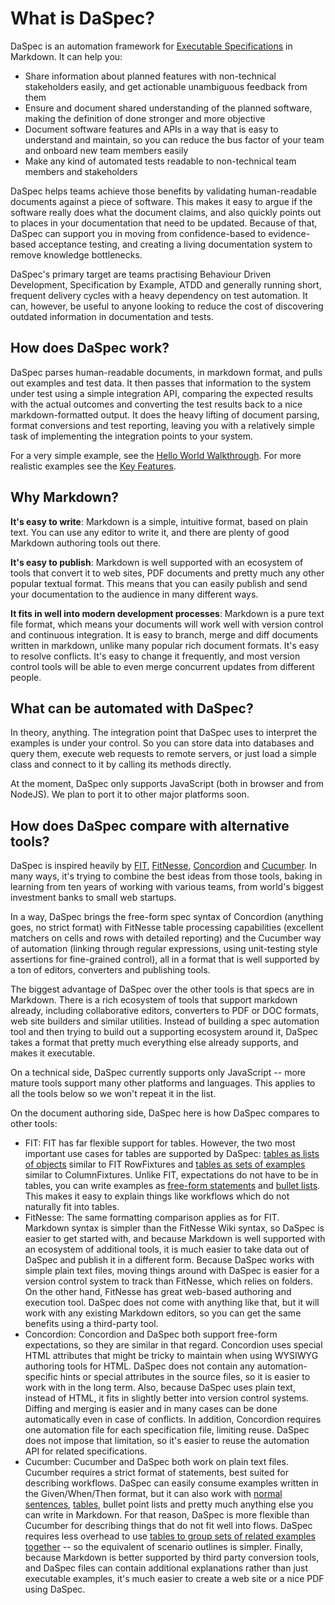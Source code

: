 # What is DaSpec?

DaSpec is an automation framework for [Executable Specifications](executable_specifications.md) in Markdown. It can help you:

* Share information about planned features with non-technical stakeholders easily, and get actionable unambiguous feedback from them 
* Ensure and document shared understanding of the planned software, making the definition of done stronger and more objective
* Document software features and APIs in a way that is easy to understand and maintain, so you can reduce the bus factor of your team and onboard new team members easily
* Make any kind of automated tests readable to non-technical team members and stakeholders

DaSpec helps teams achieve those benefits by validating human-readable documents against a piece of software. This makes it easy to argue if the software really does what the document claims, and also quickly points out to places in your documentation that need to be updated. Because of that, DaSpec can support you in moving from  confidence-based to evidence-based acceptance testing, and creating a living documentation system to remove knowledge bottlenecks.

DaSpec's primary target are teams practising Behaviour Driven Development, Specification by Example, ATDD and generally running short, frequent delivery cycles with a heavy dependency on test automation. It can, however, be useful to anyone looking to reduce the cost of discovering outdated information in documentation and tests. 

## How does DaSpec work?

DaSpec parses human-readable documents, in markdown format, and pulls out examples and test data. It then passes that information to the system under test using a simple integration API, comparing the expected results with the actual outcomes and converting the test results back to a nice markdown-formatted output. It does the heavy lifting of document parsing, format conversions and test reporting, leaving you with a relatively simple task of implementing the integration points to your system.

For a very simple example, see the [Hello World Walkthrough](hello_world.md). For more realistic examples see the [Key Features](../examples).

## Why Markdown?

**It's easy to write**: Markdown is a simple, intuitive format, based on plain text. You can use any editor to write it, and there are plenty of good Markdown authoring tools out there.

**It's easy to publish**: Markdown is well supported with an ecosystem of tools that convert it to web sites, PDF documents and pretty much any other popular textual format. This means that you can easily publish and send your documentation to the audience in many different ways. 

**It fits in well into modern development processes**: Markdown is a pure text file format, which means your documents will work well with version control and continuous integration. It is easy to branch, merge and diff documents written in markdown, unlike many popular rich document formats. It's easy to resolve conflicts. It's easy to change it frequently, and most version control tools will be able to even merge concurrent updates from different people.

## What can be automated with DaSpec?

In theory, anything. The integration point that DaSpec uses to interpret the examples is under your control. So you can store data into databases and query them, execute web requests to remote servers, or just load a simple class and connect to it by calling its methods directly.

At the moment, DaSpec only supports JavaScript (both in browser and from NodeJS). We plan to port it to other major platforms soon.

## How does DaSpec compare with alternative tools?

DaSpec is inspired heavily by [FIT](http://fit.c2.com/), [FitNesse](http://www.fitnesse.org), [Concordion](http://concordion.org/) and [Cucumber](https://cucumber.io/). In many ways, it's trying to combine the best ideas from those tools, baking in learning from ten years of working with various teams, from world's biggest investment banks to small web startups.

In a way, DaSpec brings the free-form spec syntax of Concordion (anything goes, no strict format) with FitNesse table processing capabilities (excellent matchers on cells and rows with detailed reporting) and the Cucumber way of automation (linking through regular expressions, using unit-testing style assertions for fine-grained control), all in a format that is well supported by a ton of editors, converters and publishing tools.

The biggest advantage of DaSpec over the other tools is that specs are in Markdown. There is a rich ecosystem of tools that support markdown already, including collaborative editors, converters to PDF or DOC formats, web site builders and similar utilities. Instead of building a spec automation tool and then trying to build out a supporting ecosystem around it, DaSpec takes a format that pretty much everything else already supports, and makes it executable. 

On a technical side, DaSpec currently supports only JavaScript -- more mature tools support many other platforms and languages. This applies to all the tools below so we won't repeat it in the list. 

On the document authoring side, DaSpec here is how DaSpec compares to other tools:

* FIT: FIT has far flexible support for tables. However, the two most important use cases for tables are supported by DaSpec: [tables as lists of objects](lists_of_objects.md) similar to FIT RowFixtures and [tables as sets of examples](tables_as_sets_of_examples.md) similar to ColumnFixtures. Unlike FIT, expectations do not have to be in tables, you can write examples as [free-form statements](../examples/extracting_examples_from_sentences/) and [bullet lists](../examples/checking_for_missing_and_additional_list_items/). This makes it easy to explain things like workflows which do not naturally fit into tables. 
* FitNesse: The same formatting comparison applies as for FIT. Markdown syntax is simpler than the FitNesse Wiki syntax, so DaSpec is easier to get started with, and because Markdown is well supported with an ecosystem of additional tools, it is much easier to take data out of DaSpec and publish it in a different form. Because DaSpec works with simple plain text files, moving things around with DaSpec is easier for a version control system to track than FitNesse, which relies on folders. On the other hand, FitNesse has great web-based authoring and execution tool. DaSpec does not come with anything like that, but it will work with any existing Markdown editors, so you can get the same benefits using a third-party tool.
* Concordion: Concordion and DaSpec both support free-form expectations, so they are similar in that regard. Concordion uses special HTML attributes that might be tricky to maintain when using WYSIWYG authoring tools for HTML. DaSpec does not contain any automation-specific hints or special attributes in the source files, so it is easier to work with in the long term. Also, because DaSpec uses plain text, instead of HTML, it fits in slightly better into version control systems. Diffing and merging is easier and in many cases can be done automatically even in case of conflicts. In addition, Concordion requires one automation file for each specification file, limiting reuse. DaSpec does not impose that limitation, so it's easier to reuse the automation API for related specifications.
* Cucumber: Cucumber and DaSpec both work on plain text files. Cucumber requires a strict format of statements, best suited for describing workflows. DaSpec can easily consume examples written in the Given/When/Then format, but it can also work with [normal sentences](../examples/extracting_examples_from_sentences/), [tables](../examples/tables_as_lists_of_objects/), bullet point lists and pretty much anything else you can write in Markdown. For that reason, DaSpec is more flexible than Cucumber for describing things that do not fit well into flows. DaSpec requires less overhead to use [tables to group sets of related examples together](tables_as_sets_of_examples.md) -- so the equivalent of scenario outlines is simpler. Finally, because Markdown is better supported by third party conversion tools, and DaSpec files can contain additional explanations rather than just executable examples, it's much easier to create a web site or a nice PDF using DaSpec. 
